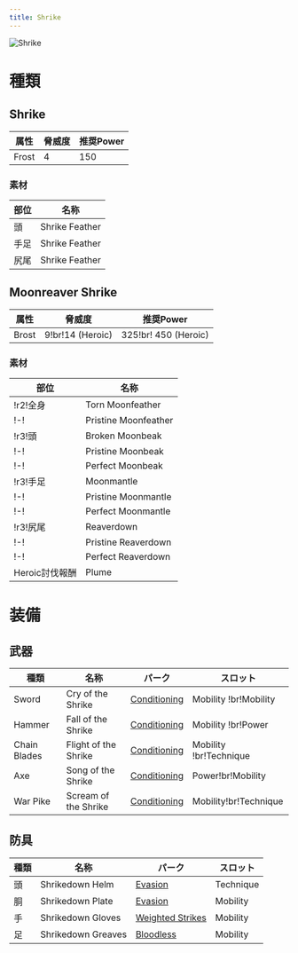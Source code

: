 ```yaml
---
title: Shrike
---
```

![Shrike](/img/icon_shrike.png)

# 種類

## Shrike
| 属性 | 脅威度 | 推奨Power |
| --- | --- | --- |
| Frost | 4 | 150 |

### 素材
| 部位 | 名称 |
| --- | --- |
| 頭 | Shrike Feather |
| 手足 | Shrike Feather |
| 尻尾 | Shrike Feather |

## Moonreaver Shrike

| 属性 | 脅威度 | 推奨Power |
| --- | --- | --- |
| Brost | 9!br!14 (Heroic) | 325!br! 450 (Heroic) |

### 素材
| 部位 | 名称 |
| --- | --- |
| !r2!全身 | Torn Moonfeather |
| !-! | Pristine Moonfeather |
| !r3!頭 | Broken Moonbeak |
| !-! | Pristine Moonbeak |
| !-! | Perfect Moonbeak |
| !r3!手足 | Moonmantle |
| !-! | Pristine Moonmantle |
| !-! | Perfect Moonmantle |
| !r3!尻尾 | Reaverdown |
| !-! | Pristine Reaverdown |
| !-! | Perfect Reaverdown |
| Heroic討伐報酬| Plume |

# 装備

## 武器

| 種類 | 名称 | パーク | スロット |
| --- | --- | --- | --- |
| Sword | Cry of the Shrike | [Conditioning](/data/パーク/#conditioning) | Mobility !br!Mobility  |
| Hammer | Fall of the Shrike | [Conditioning](/data/パーク/#conditioning) | Mobility !br!Power |
| Chain Blades | Flight of the Shrike | [Conditioning](/data/パーク/#conditioning) | Mobility !br!Technique |
| Axe | Song of the Shrike | [Conditioning](/data/パーク/#conditioning) | Power!br!Mobility |
| War Pike |  Scream of the Shrike | [Conditioning](/data/パーク/#conditioning) | Mobility!br!Technique |

## 防具
| 種類 | 名称 | パーク | スロット |
| --- | --- | --- | --- |
| 頭 | Shrikedown Helm | [Evasion](/data/パーク/#evasion) | Technique |
| 胴 | Shrikedown Plate | [Evasion](/data/パーク/#evasion) | Mobility |
| 手 | Shrikedown Gloves | [Weighted Strikes](/data/パーク/#weighted-strikes) | Mobility |
| 足 | Shrikedown Greaves	 | [Bloodless](/data/パーク/#bloodless) | Mobility |
